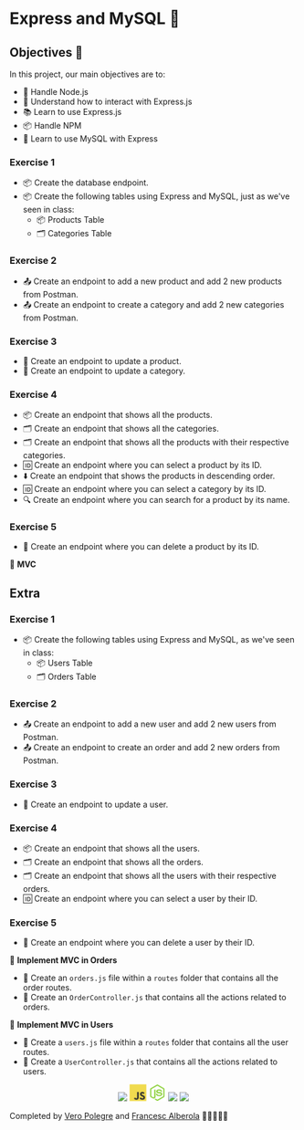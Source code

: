 # Express and MySQL 🚀

## Objectives 🎯

In this project, our main objectives are to:

- 🔧 Handle Node.js
- 🚀 Understand how to interact with Express.js
- 📚 Learn to use Express.js
- 📦 Handle NPM
- 🏦 Learn to use MySQL with Express

### Exercise 1
- 📦 Create the database endpoint.
- 📦 Create the following tables using Express and MySQL, just as we've seen in class:
  - 📦 Products Table
  - 🗂️ Categories Table

### Exercise 2
- 📤 Create an endpoint to add a new product and add 2 new products from Postman.
- 📤 Create an endpoint to create a category and add 2 new categories from Postman.

### Exercise 3
- 🔄 Create an endpoint to update a product.
- 🔄 Create an endpoint to update a category.

### Exercise 4
- 📦 Create an endpoint that shows all the products.
- 🗂️ Create an endpoint that shows all the categories.
- 🗂️ Create an endpoint that shows all the products with their respective categories.
- 🆔 Create an endpoint where you can select a product by its ID.
- ⬇️ Create an endpoint that shows the products in descending order.
- 🆔 Create an endpoint where you can select a category by its ID.
- 🔍 Create an endpoint where you can search for a product by its name.

### Exercise 5
- 🚮 Create an endpoint where you can delete a product by its ID.

🧩 **MVC**

## Extra

### Exercise 1
- 📦 Create the following tables using Express and MySQL, as we've seen in class:
  - 📦 Users Table
  - 🗂️ Orders Table

### Exercise 2
- 📤 Create an endpoint to add a new user and add 2 new users from Postman.
- 📤 Create an endpoint to create an order and add 2 new orders from Postman.

### Exercise 3
- 🔄 Create an endpoint to update a user.

### Exercise 4
- 📦 Create an endpoint that shows all the users.
- 🗂️ Create an endpoint that shows all the orders.
- 🗂️ Create an endpoint that shows all the users with their respective orders.
- 🆔 Create an endpoint where you can select a user by their ID.

### Exercise 5
- 🚮 Create an endpoint where you can delete a user by their ID.

📁 **Implement MVC in Orders**
- 📁 Create an `orders.js` file within a `routes` folder that contains all the order routes.
- 📁 Create an `OrderController.js` that contains all the actions related to orders.

📁 **Implement MVC in Users**
- 📁 Create a `users.js` file within a `routes` folder that contains all the user routes.
- 📁 Create a `UserController.js` that contains all the actions related to users.

<p align="center">
<img src="https://imgs.search.brave.com/50JDDd4L1QxFtnwMrj6rn158HP4VG0qHPxVKtKvCPn4/rs:fit:860:0:0/g:ce/aHR0cHM6Ly9jZG4u/d29ybGR2ZWN0b3Js/b2dvLmNvbS9sb2dv/cy9wb3N0bWFuLnN2/Zw.svg" width="30"">
  <img src="https://raw.githubusercontent.com/devicons/devicon/master/icons/javascript/javascript-original.svg" width="30" alt="JavaScript">
  <img src="https://raw.githubusercontent.com/devicons/devicon/master/icons/nodejs/nodejs-original.svg" width="30" alt="Node.js">
  <img src="https://imgs.search.brave.com/ziXbll6Eu_vanLF_3jITiNkpTCtx7YcJeFlLoeAvjIA/rs:fit:860:0:0/g:ce/aHR0cHM6Ly9naXRs/YWIuc3ZnLnpvbmUv/b21uaWFpdC9kZXZl/bG9wZXItbG9nb3Mv/cmF3L21hc3Rlci9s/b2dvcy9mcm9udC1l/bmQtd2ViL25wbS5z/dmc.svg" width="30">
  <img src="https://imgs.search.brave.com/TAJpmj8JiLXeqQeY3vY0YqGp0mmJn4jz0oGqxhU12dc/rs:fit:860:0:0/g:ce/aHR0cHM6Ly9zZWVr/bG9nby5jb20vaW1h/Z2VzL00vbXlzcWwt/bG9nby1CNDk0M0ZF/NkRELXNlZWtsb2dv/LmNvbS5wbmc" width="30">
</p>

Completed by [Vero Polegre](https://github.com/VeroPolegre) and [Francesc Alberola](https://github.com/cescalberola)  🤝👨‍💻👩‍💻
